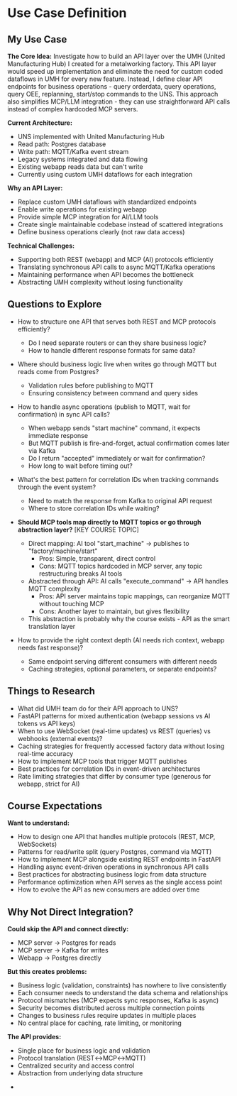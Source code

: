 
# Use Case Definition

## My Use Case

**The Core Idea:** Investigate how to build an API layer over the UMH (United Manufacturing Hub) I created for a metalworking factory. This API layer would speed up implementation and eliminate the need for custom coded dataflows in UMH for every new feature. Instead, I define clear API endpoints for business operations \- query orderdata, query operations, query OEE, replanning, start/stop commands to the UNS. This approach also simplifies MCP/LLM integration \- they can use straightforward API calls instead of complex hardcoded MCP servers.

**Current Architecture:**

* UNS implemented with United Manufacturing Hub
* Read path: Postgres database
* Write path: MQTT/Kafka event stream
* Legacy systems integrated and data flowing
* Existing webapp reads data but can't write
* Currently using custom UMH dataflows for each integration

**Why an API Layer:**

* Replace custom UMH dataflows with standardized endpoints
* Enable write operations for existing webapp
* Provide simple MCP integration for AI/LLM tools
* Create single maintainable codebase instead of scattered integrations
* Define business operations clearly (not raw data access)

**Technical Challenges:**

* Supporting both REST (webapp) and MCP (AI) protocols efficiently
* Translating synchronous API calls to async MQTT/Kafka operations
* Maintaining performance when API becomes the bottleneck
* Abstracting UMH complexity without losing functionality

## Questions to Explore

* How to structure one API that serves both REST and MCP protocols efficiently?

  * Do I need separate routers or can they share business logic?
  * How to handle different response formats for same data?
* Where should business logic live when writes go through MQTT but reads come from Postgres?

  * Validation rules before publishing to MQTT
  * Ensuring consistency between command and query sides
* How to handle async operations (publish to MQTT, wait for confirmation) in sync API calls?

  * When webapp sends "start machine" command, it expects immediate response
  * But MQTT publish is fire-and-forget, actual confirmation comes later via Kafka
  * Do I return "accepted" immediately or wait for confirmation?
  * How long to wait before timing out?
* What's the best pattern for correlation IDs when tracking commands through the event system?

  * Need to match the response from Kafka to original API request
  * Where to store correlation IDs while waiting?
* **Should MCP tools map directly to MQTT topics or go through abstraction layer?** \[KEY COURSE TOPIC\]

  * Direct mapping: AI tool "start\_machine" → publishes to "factory/machine/start"
    * Pros: Simple, transparent, direct control
    * Cons: MQTT topics hardcoded in MCP server, any topic restructuring breaks AI tools
  * Abstracted through API: AI calls "execute\_command" → API handles MQTT complexity
    * Pros: API server maintains topic mappings, can reorganize MQTT without touching MCP
    * Cons: Another layer to maintain, but gives flexibility
  * This abstraction is probably why the course exists \- API as the smart translation layer
* How to provide the right context depth (AI needs rich context, webapp needs fast response)?

  * Same endpoint serving different consumers with different needs
  * Caching strategies, optional parameters, or separate endpoints?

## Things to Research

* What did UMH team do for their API approach to UNS?
* FastAPI patterns for mixed authentication (webapp sessions vs AI tokens vs API keys)
* When to use WebSocket (real-time updates) vs REST (queries) vs webhooks (external events)?
* Caching strategies for frequently accessed factory data without losing real-time accuracy
* How to implement MCP tools that trigger MQTT publishes
* Best practices for correlation IDs in event-driven architectures
* Rate limiting strategies that differ by consumer type (generous for webapp, strict for AI)

## Course Expectations

**Want to understand:**

* How to design one API that handles multiple protocols (REST, MCP, WebSockets)
* Patterns for read/write split (query Postgres, command via MQTT)
* How to implement MCP alongside existing REST endpoints in FastAPI
* Handling async event-driven operations in synchronous API calls
* Best practices for abstracting business logic from data structure
* Performance optimization when API serves as the single access point
* How to evolve the API as new consumers are added over time

## Why Not Direct Integration?

**Could skip the API and connect directly:**

* MCP server → Postgres for reads
* MCP server → Kafka for writes
* Webapp → Postgres directly

**But this creates problems:**

* Business logic (validation, constraints) has nowhere to live consistently
* Each consumer needs to understand the data schema and relationships
* Protocol mismatches (MCP expects sync responses, Kafka is async)
* Security becomes distributed across multiple connection points
* Changes to business rules require updates in multiple places
* No central place for caching, rate limiting, or monitoring

**The API provides:**

* Single place for business logic and validation
* Protocol translation (REST↔MCP↔MQTT)
* Centralized security and access control
* Abstraction from underlying data structure

-
